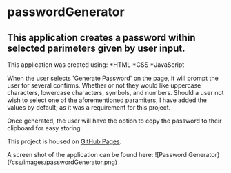 # passwordGenerator

## This application creates a password within selected parimeters given by user input.

This application was created using:
*HTML
*CSS
*JavaScript

When the user selects 'Generate Password' on the page, it will prompt the user for several confirms. Whether or not they would like uppercase characters, lowercase characters, symbols, and numbers. Should a user not wish to select one of the aforementioned paramiters, I have added the values by default; as it was a requirement for this project.

Once generated, the user will have the option to copy the password to their clipboard for easy storing.

This project is housed on [GitHub Pages](https://electrovert.github.io/passwordGenerator/.).

A screen shot of the application can be found here: ![Password Generator}(/css/images/passwordGenerator.png)




